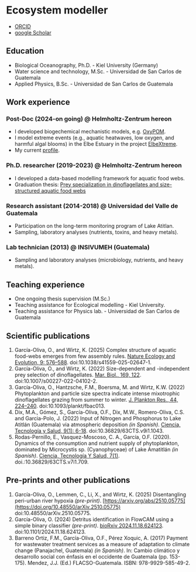 # Ecosystem modeller
- [ORCID](https://orcid.org/0000-0001-6060-2001)
- [google Scholar](https://scholar.google.com/citations?user=OKWEqvAAAAAJ&hl=de&oi=ao)
  
## Education
- Biological Oceanography, Ph.D. - Kiel University (Germany) 
- Water science and technology, M.Sc. - Universidad de San Carlos de Guatemala 
- Applied Physics, B.Sc. - Universidad de San Carlos de Guatemala 

## Work experience
### Post-Doc (2024-on going) @ Helmholtz-Zentrum hereon
 - I developed biogechemical mechanistic models, e.g. [OxyPOM](https://codebase.helmholtz.cloud/dam-elbextreme/oxypom). 
 - I model extreme events (e.g., aquatic heatwaves, low oxygen, and harmful algal blooms) in the Elbe Estuary in the project [ElbeXtreme](https://www.hereon.de/institutes/carbon_cycles/global_coast/projects/116521/index.php.en).
 - My current [profile](https://www.hereon.de/institutes/coastal_systems_analysis_modeling/ecosystem_modelling/team/098789/index.php.de).
  
### Ph.D. researcher (2019-2023) @ Helmholtz-Zentrum hereon
 - I developed a data-based modelling framework for aquatic food webs.
 - Graduation thesis: [Prey specialization in dinoflagellates and size-structured aquatic food webs](https://macau.uni-kiel.de/receive/macau_mods_00004845?lang=en)

### Research assistant (2014-2018) @ Universidad del Valle de Guatemala
 - Participation on the long-term monitoring program of Lake Atitlan.
 - Sampling, laboratory analyses (nutrients, toxins, and heavy metals).

### Lab technician (2013) @ INSIVUMEH (Guatemala)
- Sampling and laboratory analyses (microbiology, nutrients, and heavy metals).

## Teaching experience
 - One ongoing thesis supervision (M.Sc.)
 - Teaching assistance for Ecological modelling - Kiel University.
 - Teaching assistance for Physics lab. - Universidad de San Carlos de Guatemala

## Scientific publications
 1. García-Oliva, O., and Wirtz, K. (2025) Complex structure of aquatic food-webs emerges from few assembly rules. [Nature Ecology and Evolution, 9: 576–588](https://www.nature.com/articles/s41559-025-02647-1). doi:10.1038/s41559-025-02647-1. 
 2. García-Oliva, O., and Wirtz, K. (2022) Size-dependent and -independent prey selection of dinoflagellates. [Mar. Biol., 169, 122](https://link.springer.com/article/10.1007/s00227-022-04102-2). doi:10.1007/s00227-022-04102-2.
 3. García-Oliva, O., Hantzsche, F.M., Boersma, M. and Wirtz, K.W. (2022) Phytoplankton and particle size spectra indicate intense mixotrophic dinoflagellates grazing from summer to winter. [J. Plankton Res., 44, 224–240](academic.oup.com/plankt/article/44/2/224/6546857). doi:10.1093/plankt/fbac013.
 4. Dix, M.A., Gómez, S., García-Oliva, O.F., Dix, M.W., Romero-Oliva, C.S. and Garcia-Polo, J. (2022) Input of Nitrogen and Phosphorus to Lake Atitlán (Guatemala) via atmospheric deposition *(in Spanish)*. [Ciencia, Tecnologı́a y Salud, 9(1): 6-18](https://revistas.usac.edu.gt/index.php/cytes/article/view/1043). doi:10.36829/63CTS.v9i1.1043.
 5. Rodas-Pernillo, E., Vasquez-Moscoso, C. A., García, O.F. (2020). Dynamics of the consumption and nutrient supply of phytoplankton, dominated by Microcystis sp. (Cyanophyceae) of Lake Amatitlán *(in Spanish)*. [Ciencia, Tecnología Y Salud, 7(1)](https://revistas.usac.edu.gt/index.php/cytes/article/view/709). doi.:10.36829/63CTS.v7i1.709.

## Pre-prints and other publications
 1. García-Oliva, O., Lemmen, C., Li, X., and Wirtz, K. (2025) Disentangling peri-urban river hypoxia *(pre-print)*. [https://arxiv.org/abs/2510.05775](https://doi.org/10.48550/arXiv.2510.05775) doi:10.48550/arXiv.2510.05775.
 2. García-Oliva, O. (2024) Detritus identification in FlowCAM using a simple binary classifier *(pre-print)*. [bioRxiv 2024.11.18.624123](https://doi.org/10.1101/2024.11.18.624123). doi:10.1101/2024.11.18.624123.  
 3. Barreno Ortiz, F.M., García-Oliva, O.F., Pérez Xoquic, A. (2017) Payment for wastewater treatment services as a measure of adaptation to climate change (Panajachel, Guatemala) *(in Spanish)*. In: Cambio climático y desarrollo social con énfasis en el occidente de Guatemala (pp. 153-175). Mendez, J.J. (Ed.) FLACSO-Guatemala. ISBN: 978-9929-585-49-2.
